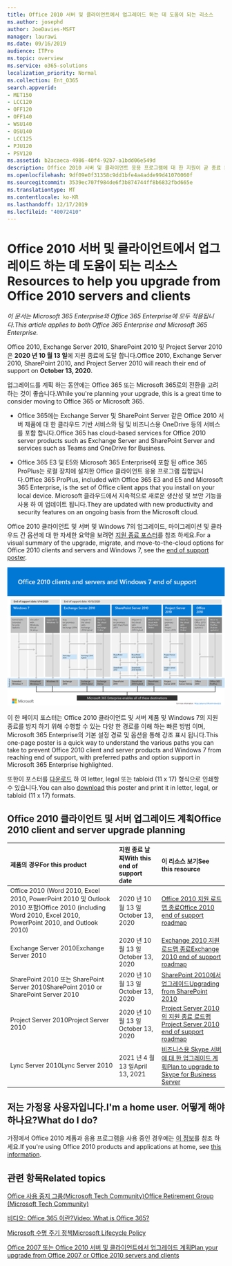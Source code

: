 ```yaml
---
title: Office 2010 서버 및 클라이언트에서 업그레이드 하는 데 도움이 되는 리소스
ms.author: josephd
author: JoeDavies-MSFT
manager: laurawi
ms.date: 09/16/2019
audience: ITPro
ms.topic: overview
ms.service: o365-solutions
localization_priority: Normal
ms.collection: Ent_O365
search.appverid:
- MET150
- LCC120
- OFF120
- OFF140
- WSU140
- OSU140
- LCC125
- PJU120
- PSV120
ms.assetid: b2acaeca-4986-40f4-92b7-a1bdd06e549d
description: Office 2010 서버 및 클라이언트 응용 프로그램에 대 한 지원이 곧 종료 되며 사용자 지정 지원 계약을 사용할 수 없습니다. 이 문서를 사용 하 여 업그레이드 계획을 시작 합니다.
ms.openlocfilehash: 9df09e0f31358c9dd1bfe4a4adde99d41070060f
ms.sourcegitcommit: 3539ec707f984de6f3b874744ff8b6832fbd665e
ms.translationtype: MT
ms.contentlocale: ko-KR
ms.lasthandoff: 12/17/2019
ms.locfileid: "40072410"
---
```

# <a name="resources-to-help-you-upgrade-from-office-2010-servers-and-clients"></a><span data-ttu-id="63ed3-104">Office 2010 서버 및 클라이언트에서 업그레이드 하는 데 도움이 되는 리소스</span><span class="sxs-lookup"><span data-stu-id="63ed3-104">Resources to help you upgrade from Office 2010 servers and clients</span></span>

<span data-ttu-id="63ed3-105">*이 문서는 Microsoft 365 Enterprise와 Office 365 Enterprise에 모두 적용됩니다.*</span><span class="sxs-lookup"><span data-stu-id="63ed3-105">*This article applies to both Office 365 Enterprise and Microsoft 365 Enterprise.*</span></span>

<span data-ttu-id="63ed3-106">Office 2010, Exchange Server 2010, SharePoint 2010 및 Project Server 2010은 **2020 년 10 월 13 일**에 지원 종료에 도달 합니다.</span><span class="sxs-lookup"><span data-stu-id="63ed3-106">Office 2010, Exchange Server 2010, SharePoint 2010, and Project Server 2010 will reach their end of support on **October 13, 2020**.</span></span> 

<span data-ttu-id="63ed3-107">업그레이드를 계획 하는 동안에는 Office 365 또는 Microsoft 365로의 전환을 고려 하는 것이 좋습니다.</span><span class="sxs-lookup"><span data-stu-id="63ed3-107">While you're planning your upgrade, this is a great time to consider moving to Office 365 or Microsoft 365.</span></span> 

- <span data-ttu-id="63ed3-108">Office 365에는 Exchange Server 및 SharePoint Server 같은 Office 2010 서버 제품에 대 한 클라우드 기반 서비스와 팀 및 비즈니스용 OneDrive 등의 서비스를 포함 합니다.</span><span class="sxs-lookup"><span data-stu-id="63ed3-108">Office 365 has cloud-based services for Office 2010 server products such as Exchange Server and SharePoint Server and services such as Teams and OneDrive for Business.</span></span> 

- <span data-ttu-id="63ed3-109">Office 365 E3 및 E5와 Microsoft 365 Enterprise에 포함 된 office 365 ProPlus는 로컬 장치에 설치한 Office 클라이언트 응용 프로그램 집합입니다.</span><span class="sxs-lookup"><span data-stu-id="63ed3-109">Office 365 ProPlus, included with Office 365 E3 and E5 and Microsoft 365 Enterprise, is the set of Office client apps that you install on your local device.</span></span> <span data-ttu-id="63ed3-110">Microsoft 클라우드에서 지속적으로 새로운 생산성 및 보안 기능을 사용 하 여 업데이트 됩니다.</span><span class="sxs-lookup"><span data-stu-id="63ed3-110">They are updated with new productivity and security features on an ongoing basis from the Microsoft cloud.</span></span>

<span data-ttu-id="63ed3-111">Office 2010 클라이언트 및 서버 및 Windows 7의 업그레이드, 마이그레이션 및 클라우드 간 옵션에 대 한 자세한 요약을 보려면 [지원 종료 포스터](./media/upgrade-from-office-2010-servers-and-products/Office2010Windows7EndOfSupport.pdf)를 참조 하세요.</span><span class="sxs-lookup"><span data-stu-id="63ed3-111">For a visual summary of the upgrade, migrate, and move-to-the-cloud options for Office 2010 clients and servers and Windows 7, see the [end of support poster](./media/upgrade-from-office-2010-servers-and-products/Office2010Windows7EndOfSupport.pdf).</span></span>

![Office 2010 클라이언트 및 서버 및 Windows 7 지원 종료 포스터](./media/upgrade-from-office-2010-servers-and-products/office2010-windows7-end-of-support.png)

<span data-ttu-id="63ed3-113">이 한 페이지 포스터는 Office 2010 클라이언트 및 서버 제품 및 Windows 7의 지원 종료를 방지 하기 위해 수행할 수 있는 다양 한 경로를 이해 하는 빠른 방법 이며, Microsoft 365 Enterprise의 기본 설정 경로 및 옵션을 통해 강조 표시 됩니다.</span><span class="sxs-lookup"><span data-stu-id="63ed3-113">This one-page poster is a quick way to understand the various paths you can take to prevent Office 2010 client and server products and Windows 7 from reaching end of support, with preferred paths and option support in Microsoft 365 Enterprise highlighted.</span></span>

<span data-ttu-id="63ed3-114">또한이 포스터를 [다운로드](https://github.com/MicrosoftDocs/microsoft-365-docs/raw/public/microsoft-365/enterprise/media/migration-microsoft-365-enterprise-workload/Office2010Windows7EndOfSupport.pdf) 하 여 letter, legal 또는 tabloid (11 x 17) 형식으로 인쇄할 수 있습니다.</span><span class="sxs-lookup"><span data-stu-id="63ed3-114">You can also [download](https://github.com/MicrosoftDocs/microsoft-365-docs/raw/public/microsoft-365/enterprise/media/migration-microsoft-365-enterprise-workload/Office2010Windows7EndOfSupport.pdf) this poster and print it in letter, legal, or tabloid (11 x 17) formats.</span></span>
      
## <a name="office-2010-client-and-server-upgrade-planning"></a><span data-ttu-id="63ed3-115">Office 2010 클라이언트 및 서버 업그레이드 계획</span><span class="sxs-lookup"><span data-stu-id="63ed3-115">Office 2010 client and server upgrade planning</span></span>
  
|<span data-ttu-id="63ed3-116">**제품의 경우**</span><span class="sxs-lookup"><span data-stu-id="63ed3-116">**For this product**</span></span>|<span data-ttu-id="63ed3-117">**지원 종료 날짜**</span><span class="sxs-lookup"><span data-stu-id="63ed3-117">**With this end of support date**</span></span>|<span data-ttu-id="63ed3-118">**이 리소스 보기**</span><span class="sxs-lookup"><span data-stu-id="63ed3-118">**See this resource**</span></span>|
|:-----|:-----|:-----|
|<span data-ttu-id="63ed3-119">Office 2010 (Word 2010, Excel 2010, PowerPoint 2010 및 Outlook 2010 포함)</span><span class="sxs-lookup"><span data-stu-id="63ed3-119">Office 2010 (including Word 2010, Excel 2010, PowerPoint 2010, and Outlook 2010)</span></span>  <br/> | <span data-ttu-id="63ed3-120">2020 년 10 월 13 일</span><span class="sxs-lookup"><span data-stu-id="63ed3-120">October 13, 2020</span></span> |[<span data-ttu-id="63ed3-121">Office 2010 지원 로드맵 종료</span><span class="sxs-lookup"><span data-stu-id="63ed3-121">Office 2010 end of support roadmap</span></span>](https://docs.microsoft.com/DeployOffice/office-2010-end-support-roadmap) <br/> |
|<span data-ttu-id="63ed3-122">Exchange Server 2010</span><span class="sxs-lookup"><span data-stu-id="63ed3-122">Exchange Server 2010</span></span>  <br/> | <span data-ttu-id="63ed3-123">2020 년 10 월 13 일</span><span class="sxs-lookup"><span data-stu-id="63ed3-123">October 13, 2020</span></span>  |[<span data-ttu-id="63ed3-124">Exchange 2010 지원 로드맵 종료</span><span class="sxs-lookup"><span data-stu-id="63ed3-124">Exchange 2010 end of support roadmap</span></span>](exchange-2010-end-of-support.md) <br/> |
|<span data-ttu-id="63ed3-125">SharePoint 2010 또는 SharePoint Server 2010</span><span class="sxs-lookup"><span data-stu-id="63ed3-125">SharePoint 2010 or SharePoint Server 2010</span></span>  <br/> | <span data-ttu-id="63ed3-126">2020 년 10 월 13 일</span><span class="sxs-lookup"><span data-stu-id="63ed3-126">October 13, 2020</span></span> |[<span data-ttu-id="63ed3-127">SharePoint 2010에서 업그레이드</span><span class="sxs-lookup"><span data-stu-id="63ed3-127">Upgrading from SharePoint 2010</span></span>](upgrade-from-sharepoint-2010.md) <br/> |
|<span data-ttu-id="63ed3-128">Project Server 2010</span><span class="sxs-lookup"><span data-stu-id="63ed3-128">Project Server 2010</span></span> <br/> | <span data-ttu-id="63ed3-129">2020 년 10 월 13 일</span><span class="sxs-lookup"><span data-stu-id="63ed3-129">October 13, 2020</span></span> | [<span data-ttu-id="63ed3-130">Project Server 2010의 지원 종료 로드맵</span><span class="sxs-lookup"><span data-stu-id="63ed3-130">Project Server 2010 end of support roadmap</span></span>](project-server-2010-end-of-support.md) <br/> |
|<span data-ttu-id="63ed3-131">Lync Server 2010</span><span class="sxs-lookup"><span data-stu-id="63ed3-131">Lync Server 2010</span></span> <br/> | <span data-ttu-id="63ed3-132">2021 년 4 월 13 일</span><span class="sxs-lookup"><span data-stu-id="63ed3-132">April 13, 2021</span></span> | [<span data-ttu-id="63ed3-133">비즈니스용 Skype 서버에 대 한 업그레이드 계획</span><span class="sxs-lookup"><span data-stu-id="63ed3-133">Plan to upgrade to Skype for Business Server</span></span>](https://docs.microsoft.com/skypeforbusiness/plan-your-deployment/upgrade) <br/> |
    
## <a name="im-a-home-user-what-do-i-do"></a><span data-ttu-id="63ed3-134">저는 가정용 사용자입니다.</span><span class="sxs-lookup"><span data-stu-id="63ed3-134">I'm a home user.</span></span> <span data-ttu-id="63ed3-135">어떻게 해야 하나요?</span><span class="sxs-lookup"><span data-stu-id="63ed3-135">What do I do?</span></span>

<span data-ttu-id="63ed3-136">가정에서 Office 2010 제품과 응용 프로그램을 사용 중인 경우에는 [이 정보](plan-upgrade-previous-versions-office.md#im-a-home-user-what-do-i-do)를 참조 하세요.</span><span class="sxs-lookup"><span data-stu-id="63ed3-136">If you're using Office 2010 products and applications at home, see [this information](plan-upgrade-previous-versions-office.md#im-a-home-user-what-do-i-do).</span></span>

## <a name="related-topics"></a><span data-ttu-id="63ed3-137">관련 항목</span><span class="sxs-lookup"><span data-stu-id="63ed3-137">Related topics</span></span>

[<span data-ttu-id="63ed3-138">Office 사용 중지 그룹(Microsoft Tech Community)</span><span class="sxs-lookup"><span data-stu-id="63ed3-138">Office Retirement Group (Microsoft Tech Community)</span></span>](https://go.microsoft.com/fwlink/?linkid=842065)
  
[<span data-ttu-id="63ed3-139">비디오: Office 365 이란?</span><span class="sxs-lookup"><span data-stu-id="63ed3-139">Video: What is Office 365?</span></span>](https://support.office.com/article/847caf12-2589-452c-8aca-1c009797678b.aspx)
  
[<span data-ttu-id="63ed3-140">Microsoft 수명 주기 정책</span><span class="sxs-lookup"><span data-stu-id="63ed3-140">Microsoft Lifecycle Policy</span></span>](https://go.microsoft.com/fwlink/?linkid=865200)

[<span data-ttu-id="63ed3-141">Office 2007 또는 Office 2010 서버 및 클라이언트에서 업그레이드 계획</span><span class="sxs-lookup"><span data-stu-id="63ed3-141">Plan your upgrade from Office 2007 or Office 2010 servers and clients</span></span>](plan-upgrade-previous-versions-office.md)

